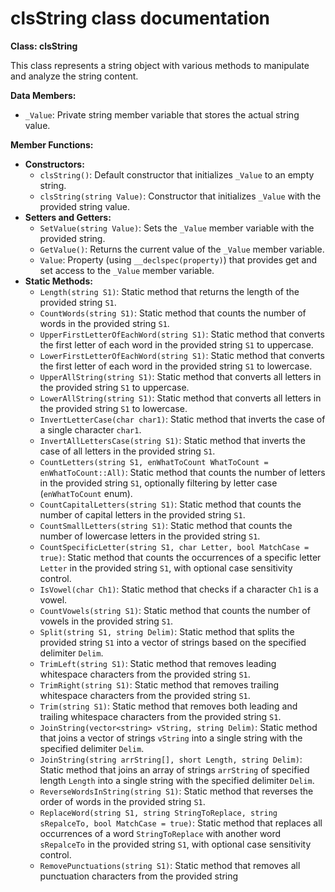 # clsString class documentation

**Class: clsString**

This class represents a string object with various methods to manipulate and analyze the string content.

**Data Members:**

* `_Value`: Private string member variable that stores the actual string value.

**Member Functions:**

* **Constructors:**
    * `clsString()`: Default constructor that initializes `_Value` to an empty string.
    * `clsString(string Value)`: Constructor that initializes `_Value` with the provided string value.
* **Setters and Getters:**
    * `SetValue(string Value)`: Sets the `_Value` member variable with the provided string.
    * `GetValue()`: Returns the current value of the `_Value` member variable.
    * `Value`: Property (using `__declspec(property)`) that provides get and set access to the `_Value` member variable.
* **Static Methods:**
    * `Length(string S1)`: Static method that returns the length of the provided string `S1`.
    * `CountWords(string S1)`: Static method that counts the number of words in the provided string `S1`.
    * `UpperFirstLetterOfEachWord(string S1)`: Static method that converts the first letter of each word in the provided string `S1` to uppercase.
    * `LowerFirstLetterOfEachWord(string S1)`: Static method that converts the first letter of each word in the provided string `S1` to lowercase.
    * `UpperAllString(string S1)`: Static method that converts all letters in the provided string `S1` to uppercase.
    * `LowerAllString(string S1)`: Static method that converts all letters in the provided string `S1` to lowercase.
    * `InvertLetterCase(char char1)`: Static method that inverts the case of a single character `char1`.
    * `InvertAllLettersCase(string S1)`: Static method that inverts the case of all letters in the provided string `S1`.
    * `CountLetters(string S1, enWhatToCount WhatToCount = enWhatToCount::All)`: Static method that counts the number of letters in the provided string `S1`, optionally filtering by letter case (`enWhatToCount` enum).
    * `CountCapitalLetters(string S1)`: Static method that counts the number of capital letters in the provided string `S1`.
    * `CountSmallLetters(string S1)`: Static method that counts the number of lowercase letters in the provided string `S1`.
    * `CountSpecificLetter(string S1, char Letter, bool MatchCase = true)`: Static method that counts the occurrences of a specific letter `Letter` in the provided string `S1`, with optional case sensitivity control.
    * `IsVowel(char Ch1)`: Static method that checks if a character `Ch1` is a vowel.
    * `CountVowels(string S1)`: Static method that counts the number of vowels in the provided string `S1`.
    * `Split(string S1, string Delim)`: Static method that splits the provided string `S1` into a vector of strings based on the specified delimiter `Delim`.
    * `TrimLeft(string S1)`: Static method that removes leading whitespace characters from the provided string `S1`.
    * `TrimRight(string S1)`: Static method that removes trailing whitespace characters from the provided string `S1`.
    * `Trim(string S1)`: Static method that removes both leading and trailing whitespace characters from the provided string `S1`.
    * `JoinString(vector<string> vString, string Delim)`: Static method that joins a vector of strings `vString` into a single string with the specified delimiter `Delim`.
    * `JoinString(string arrString[], short Length, string Delim)`: Static method that joins an array of strings `arrString` of specified length `Length` into a single string with the specified delimiter `Delim`.
    * `ReverseWordsInString(string S1)`: Static method that reverses the order of words in the provided string `S1`.
    * `ReplaceWord(string S1, string StringToReplace, string sRepalceTo, bool MatchCase = true)`: Static method that replaces all occurrences of a word `StringToReplace` with another word `sRepalceTo` in the provided string `S1`, with optional case sensitivity control.
    * `RemovePunctuations(string S1)`: Static method that removes all punctuation characters from the provided string